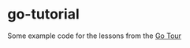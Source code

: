# go-tutorial
Some example code for the lessons from the [Go Tour](https://tour.golang.org/welcome/1)

